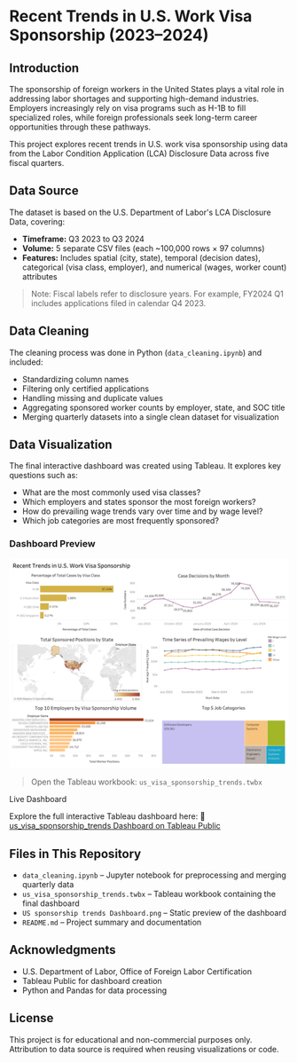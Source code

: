 # Recent Trends in U.S. Work Visa Sponsorship (2023–2024)

## Introduction

The sponsorship of foreign workers in the United States plays a vital role in addressing labor shortages and supporting high-demand industries. Employers increasingly rely on visa programs such as H-1B to fill specialized roles, while foreign professionals seek long-term career opportunities through these pathways. 

This project explores recent trends in U.S. work visa sponsorship using data from the Labor Condition Application (LCA) Disclosure Data across five fiscal quarters.

## Data Source

The dataset is based on the U.S. Department of Labor's LCA Disclosure Data, covering:

- **Timeframe:** Q3 2023 to Q3 2024  
- **Volume:** 5 separate CSV files (each ~100,000 rows × 97 columns)  
- **Features:** Includes spatial (city, state), temporal (decision dates), categorical (visa class, employer), and numerical (wages, worker count) attributes

> Note: Fiscal labels refer to disclosure years. For example, FY2024 Q1 includes applications filed in calendar Q4 2023.

## Data Cleaning

The cleaning process was done in Python (`data_cleaning.ipynb`) and included:

- Standardizing column names
- Filtering only certified applications
- Handling missing and duplicate values
- Aggregating sponsored worker counts by employer, state, and SOC title
- Merging quarterly datasets into a single clean dataset for visualization

## Data Visualization

The final interactive dashboard was created using Tableau. It explores key questions such as:

- What are the most commonly used visa classes?
- Which employers and states sponsor the most foreign workers?
- How do prevailing wage trends vary over time and by wage level?
- Which job categories are most frequently sponsored?

### Dashboard Preview

![Dashboard](US_sponsorship_trends_Dashboard.png)

> Open the Tableau workbook: `us_visa_sponsorship_trends.twbx`

Live Dashboard

Explore the full interactive Tableau dashboard here:
🔗 [us_visa_sponsorship_trends Dashboard on Tableau Public](https://public.tableau.com/views/us_visa_sponsorship_trends/Dashboard1?:language=en-US&:sid=&:redirect=auth&:display_count=n&:origin=viz_share_link)

## Files in This Repository

- `data_cleaning.ipynb` – Jupyter notebook for preprocessing and merging quarterly data  
- `us_visa_sponsorship_trends.twbx` – Tableau workbook containing the final dashboard  
- `US sponsorship trends Dashboard.png` – Static preview of the dashboard  
- `README.md` – Project summary and documentation  

## Acknowledgments

- U.S. Department of Labor, Office of Foreign Labor Certification  
- Tableau Public for dashboard creation  
- Python and Pandas for data processing

## License

This project is for educational and non-commercial purposes only. Attribution to data source is required when reusing visualizations or code.
